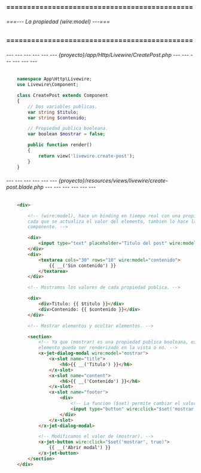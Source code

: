 ### ============================================= ###
###### ===--- La propiedad (wire:model) ---=== ######
### ============================================= ###

<!-- /* La propiedad (wire:model) permite vincular los datos. -->

###### --- --- --- --- --- --- {proyecto}/app/Http/Livewire/CreatePost.php --- --- --- --- --- --- ######

```php
	namespace App\Http\Livewire;
	use Livewire\Component;

	class CreatePost extends Component
	{
		// Dos variables publicas.
		var string $titulo;
		var string $contenido;

		// Propiedad publica booleana.
		var boolean $mostrar = false;

	    public function render()
	    {
	        return view('livewire.create-post');
	    }
	}
```

###### --- --- --- --- --- --- {proyecto}/resources/views/livewire/create-post.blade.php --- --- --- --- --- --- ######

```html
	<div>

		<!-- (wire:model), hace un binding en tiempo real con una propiedad del componente, 
		cada que se actualiza el valor del elemento, tambien lo hace la propiedad del 
		componente. -->

		<div>
			<input type="text" placeholder="Titulo del post" wire:model="titulo"/>
		</div>
		<div>
			<textarea cols="30" rows="10" wire:model="contenido">
				{{ __('Sin contenido') }}
			</textarea>
		</div>

		<!-- Mostramos los valores de cada propiedad publica. -->

		<div>
			<div>Titulo: {{ $titulo }}</div>
			<div>Contenido: {{ $contenido }}</div>
		</div>

		<!-- Mostrar elementos y ocultar elementos. -->

		<section>
			<!-- Ya que (mostrar) es una propiedad publica booleana, esto hara que un 
			elemento pueda ser renderizado en la vista o no. -->
			<x-jet-dialog-modal wire:model="mostrar">
				<x-slot name="title">
					<h6>{{ __('Titulo') }}</h6>
				</x-slot>
				<x-slot name="content">
					<h6>{{ __('Contenido') }}</h6>
				</x-slot>
				<x-slot name="footer">
					<div>
						<!-- La funcion ($set) permite cambiar el valor de una propiedad del componente. -->
						<input type="button" wire:click="$set('mostrar', false)" value="Cerrar">
					</div>
				</x-slot>
			</x-jet-dialog-modal>

			<!-- Modificamos el valor de (mostrar). -->
			<x-jet-button wire:click="$set('mostrar', true)">
				{{ __('Abrir modal') }}
			</x-jet-button>
		</section>
	</div>
```